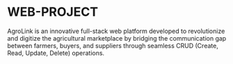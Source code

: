# WEB-PROJECT
AgroLink is an innovative full-stack web platform developed to revolutionize and digitize the agricultural marketplace by bridging the communication gap between farmers, buyers, and suppliers through seamless CRUD (Create, Read, Update, Delete) operations.
